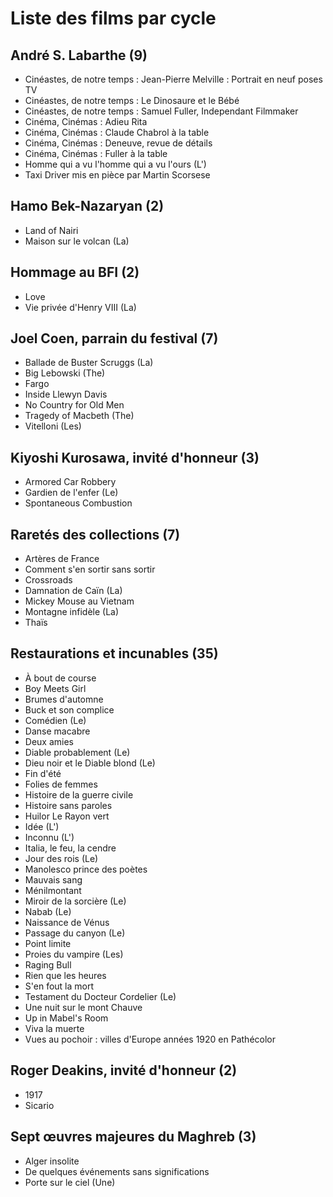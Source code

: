 # Liste des films par cycle

## André S. Labarthe (9)

  * Cinéastes, de notre temps : Jean-Pierre Melville : Portrait en neuf poses TV  
  * Cinéastes, de notre temps : Le Dinosaure et le Bébé  
  * Cinéastes, de notre temps : Samuel Fuller, Independant Filmmaker  
  * Cinéma, Cinémas : Adieu Rita  
  * Cinéma, Cinémas : Claude Chabrol à la table  
  * Cinéma, Cinémas : Deneuve, revue de détails  
  * Cinéma, Cinémas : Fuller à la table  
  * Homme qui a vu l'homme qui a vu l'ours (L')  
  * Taxi Driver mis en pièce par Martin Scorsese

## Hamo Bek-Nazaryan (2)

  * Land of Nairi  
  * Maison sur le volcan (La)

## Hommage au BFI (2)

  * Love  
  * Vie privée d'Henry VIII (La)

## Joel Coen, parrain du festival (7)

  * Ballade de Buster Scruggs (La)  
  * Big Lebowski (The)  
  * Fargo  
  * Inside Llewyn Davis  
  * No Country for Old Men  
  * Tragedy of Macbeth (The)  
  * Vitelloni (Les)

## Kiyoshi Kurosawa, invité d'honneur (3)

  * Armored Car Robbery  
  * Gardien de l'enfer (Le)  
  * Spontaneous Combustion

## Raretés des collections (7)

  * Artères de France  
  * Comment s'en sortir sans sortir  
  * Crossroads  
  * Damnation de Caïn (La)  
  * Mickey Mouse au Vietnam  
  * Montagne infidèle (La)  
  * Thaïs

## Restaurations et incunables (35)

  * À bout de course  
  * Boy Meets Girl  
  * Brumes d'automne  
  * Buck et son complice  
  * Comédien (Le)  
  * Danse macabre  
  * Deux amies  
  * Diable probablement (Le)  
  * Dieu noir et le Diable blond (Le)  
  * Fin d'été  
  * Folies de femmes  
  * Histoire de la guerre civile  
  * Histoire sans paroles  
  * Huilor Le Rayon vert  
  * Idée (L')  
  * Inconnu (L')  
  * Italia, le feu, la cendre  
  * Jour des rois (Le)  
  * Manolesco prince des poètes  
  * Mauvais sang  
  * Ménilmontant  
  * Miroir de la sorcière (Le)  
  * Nabab (Le)  
  * Naissance de Vénus  
  * Passage du canyon (Le)  
  * Point limite  
  * Proies du vampire (Les)  
  * Raging Bull  
  * Rien que les heures  
  * S'en fout la mort  
  * Testament du Docteur Cordelier (Le)  
  * Une nuit sur le mont Chauve  
  * Up in Mabel's Room  
  * Viva la muerte  
  * Vues au pochoir : villes d'Europe années 1920 en Pathécolor

## Roger Deakins, invité d'honneur (2)

  * 1917  
  * Sicario

## Sept œuvres majeures du Maghreb (3)

  * Alger insolite  
  * De quelques événements sans significations  
  * Porte sur le ciel (Une)  
